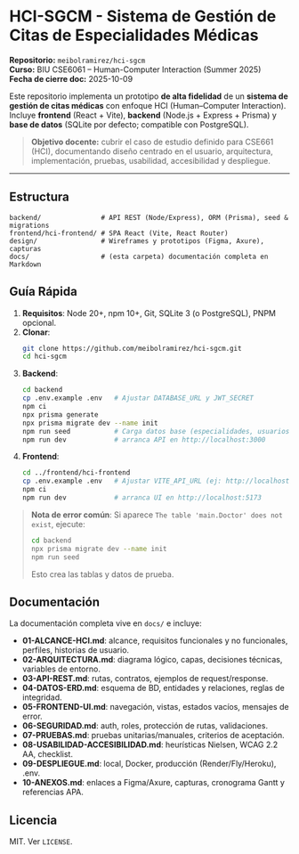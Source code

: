 # HCI-SGCM - Sistema de Gestión de Citas de Especialidades Médicas

**Repositorio:** `meibolramirez/hci-sgcm`  
**Curso:** BIU CSE6061 – Human-Computer Interaction (Summer 2025)  
**Fecha de cierre doc:** 2025-10-09

Este repositorio implementa un prototipo **de alta fidelidad** de un **sistema de gestión de citas médicas** con enfoque HCI (Human–Computer Interaction). Incluye **frontend** (React + Vite), **backend** (Node.js + Express + Prisma) y **base de datos** (SQLite por defecto; compatible con PostgreSQL).

> **Objetivo docente:** cubrir el caso de estudio definido para CSE661 (HCI), documentando diseño centrado en el usuario, arquitectura, implementación, pruebas, usabilidad, accesibilidad y despliegue.

---

## Estructura

```
backend/               # API REST (Node/Express), ORM (Prisma), seed & migrations
frontend/hci-frontend/ # SPA React (Vite, React Router)
design/                # Wireframes y prototipos (Figma, Axure), capturas
docs/                  # (esta carpeta) documentación completa en Markdown
```

## Guía Rápida

1. **Requisitos**: Node 20+, npm 10+, Git, SQLite 3 (o PostgreSQL), PNPM opcional.
2. **Clonar**:
   ```bash
   git clone https://github.com/meibolramirez/hci-sgcm.git
   cd hci-sgcm
   ```
3. **Backend**:
   ```bash
   cd backend
   cp .env.example .env   # Ajustar DATABASE_URL y JWT_SECRET
   npm ci
   npx prisma generate
   npx prisma migrate dev --name init
   npm run seed           # Carga datos base (especialidades, usuarios demo, etc.)
   npm run dev            # arranca API en http://localhost:3000
   ```
4. **Frontend**:
   ```bash
   cd ../frontend/hci-frontend
   cp .env.example .env   # Ajustar VITE_API_URL (ej: http://localhost:3000)
   npm ci
   npm run dev            # arranca UI en http://localhost:5173
   ```

> **Nota de error común**: Si aparece `The table 'main.Doctor' does not exist`, ejecute:
> ```bash
> cd backend
> npx prisma migrate dev --name init
> npm run seed
> ```
> Esto crea las tablas y datos de prueba.

## Documentación

La documentación completa vive en `docs/` e incluye:
- **01-ALCANCE-HCI.md**: alcance, requisitos funcionales y no funcionales, perfiles, historias de usuario.
- **02-ARQUITECTURA.md**: diagrama lógico, capas, decisiones técnicas, variables de entorno.
- **03-API-REST.md**: rutas, contratos, ejemplos de request/response.
- **04-DATOS-ERD.md**: esquema de BD, entidades y relaciones, reglas de integridad.
- **05-FRONTEND-UI.md**: navegación, vistas, estados vacíos, mensajes de error.
- **06-SEGURIDAD.md**: auth, roles, protección de rutas, validaciones.
- **07-PRUEBAS.md**: pruebas unitarias/manuales, criterios de aceptación.
- **08-USABILIDAD-ACCESIBILIDAD.md**: heurísticas Nielsen, WCAG 2.2 AA, checklist.
- **09-DESPLIEGUE.md**: local, Docker, producción (Render/Fly/Heroku), .env.
- **10-ANEXOS.md**: enlaces a Figma/Axure, capturas, cronograma Gantt y referencias APA.

## Licencia

MIT. Ver `LICENSE`.

